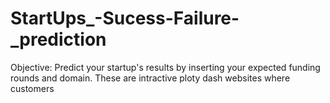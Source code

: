 # StartUps_-Sucess-Failure-_prediction
Objective: Predict your startup's results by inserting your expected funding rounds and domain. These are intractive ploty dash websites where customers
